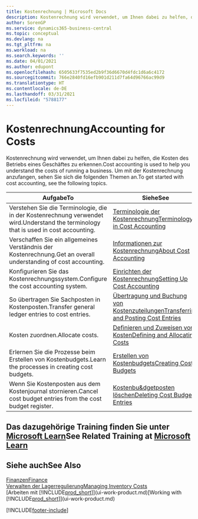 ```yaml
---
title: Kostenrechnung | Microsoft Docs
description: Kostenrechnung wird verwendet, um Ihnen dabei zu helfen, die Kosten des Betriebs eines Geschäftes zu erkennen. Um mit der Kostenrechnung anzufangen, sehen Sie sich die folgenden Themen an.
author: SorenGP
ms.service: dynamics365-business-central
ms.topic: conceptual
ms.devlang: na
ms.tgt_pltfrm: na
ms.workload: na
ms.search.keywords: ''
ms.date: 04/01/2021
ms.author: edupont
ms.openlocfilehash: 6505633f7535ed2b9f36d6670d4fdc1d6a6c4172
ms.sourcegitcommit: 766e2840fd16efb901d211d7fa64d96766ac99d9
ms.translationtype: HT
ms.contentlocale: de-DE
ms.lasthandoff: 03/31/2021
ms.locfileid: "5788177"
---
```

# <a name="accounting-for-costs"></a><span data-ttu-id="72bf5-104">Kostenrechnung</span><span class="sxs-lookup"><span data-stu-id="72bf5-104">Accounting for Costs</span></span>
<span data-ttu-id="72bf5-105">Kostenrechnung wird verwendet, um Ihnen dabei zu helfen, die Kosten des Betriebs eines Geschäftes zu erkennen.</span><span class="sxs-lookup"><span data-stu-id="72bf5-105">Cost accounting is used to help you understand the costs of running a business.</span></span> <span data-ttu-id="72bf5-106">Um mit der Kostenrechnung anzufangen, sehen Sie sich die folgenden Themen an.</span><span class="sxs-lookup"><span data-stu-id="72bf5-106">To get started with cost accounting, see the following topics.</span></span>  

|<span data-ttu-id="72bf5-107">Aufgabe</span><span class="sxs-lookup"><span data-stu-id="72bf5-107">To</span></span>|<span data-ttu-id="72bf5-108">Siehe</span><span class="sxs-lookup"><span data-stu-id="72bf5-108">See</span></span>|  
|--------|---------|  
|<span data-ttu-id="72bf5-109">Verstehen Sie die Terminologie, die in der Kostenrechnung verwendet wird.</span><span class="sxs-lookup"><span data-stu-id="72bf5-109">Understand the terminology that is used in cost accounting.</span></span>|[<span data-ttu-id="72bf5-110">Terminologie der Kostenrechnung</span><span class="sxs-lookup"><span data-stu-id="72bf5-110">Terminology in Cost Accounting</span></span>](finance-terminology-in-cost-accounting.md)|  
|<span data-ttu-id="72bf5-111">Verschaffen Sie ein allgemeines Verständnis der Kostenrechnung.</span><span class="sxs-lookup"><span data-stu-id="72bf5-111">Get an overall understanding of cost accounting.</span></span>|[<span data-ttu-id="72bf5-112">Informationen zur Kostenrechnung</span><span class="sxs-lookup"><span data-stu-id="72bf5-112">About Cost Accounting</span></span>](finance-about-cost-accounting.md)|  
|<span data-ttu-id="72bf5-113">Konfigurieren Sie das Kostenrechnungssystem.</span><span class="sxs-lookup"><span data-stu-id="72bf5-113">Configure the cost accounting system.</span></span>|[<span data-ttu-id="72bf5-114">Einrichten der Kostenrechnung</span><span class="sxs-lookup"><span data-stu-id="72bf5-114">Setting Up Cost Accounting</span></span>](finance-set-up-cost-accounting.md)|  
|<span data-ttu-id="72bf5-115">So übertragen Sie Sachposten in Kostenposten.</span><span class="sxs-lookup"><span data-stu-id="72bf5-115">Transfer general ledger entries to cost entries.</span></span>|[<span data-ttu-id="72bf5-116">Übertragung und Buchung von Kostenzuteilungen</span><span class="sxs-lookup"><span data-stu-id="72bf5-116">Transferring and Posting Cost Entries</span></span>](finance-transfer-and-post-cost-entries.md)|  
|<span data-ttu-id="72bf5-117">Kosten zuordnen.</span><span class="sxs-lookup"><span data-stu-id="72bf5-117">Allocate costs.</span></span>|[<span data-ttu-id="72bf5-118">Definieren und Zuweisen von Kosten</span><span class="sxs-lookup"><span data-stu-id="72bf5-118">Defining and Allocating Costs</span></span>](finance-define-and-allocate-costs.md)|  
|<span data-ttu-id="72bf5-119">Erlernen Sie die Prozesse beim Erstellen von Kostenbudgets.</span><span class="sxs-lookup"><span data-stu-id="72bf5-119">Learn the processes in creating cost budgets.</span></span>|[<span data-ttu-id="72bf5-120">Erstellen von Kostenbudgets</span><span class="sxs-lookup"><span data-stu-id="72bf5-120">Creating Cost Budgets</span></span>](finance-create-cost-budgets.md)|
|<span data-ttu-id="72bf5-121">Wenn Sie Kostenposten aus dem Kostenjournal stornieren.</span><span class="sxs-lookup"><span data-stu-id="72bf5-121">Cancel cost budget entries from the cost budget register.</span></span>|[<span data-ttu-id="72bf5-122">Kostenbu&dgetposten löschen</span><span class="sxs-lookup"><span data-stu-id="72bf5-122">Deleting Cost Budget Entries</span></span>](finance-how-to-delete-cost-budget-entries.md)|

## <a name="see-related-training-at-microsoft-learn"></a><span data-ttu-id="72bf5-123">Das dazugehörige Training finden Sie unter [Microsoft Learn](/learn/paths/use-cost-accounting-dynamics-365-business-central/)</span><span class="sxs-lookup"><span data-stu-id="72bf5-123">See Related Training at [Microsoft Learn](/learn/paths/use-cost-accounting-dynamics-365-business-central/)</span></span>

## <a name="see-also"></a><span data-ttu-id="72bf5-124">Siehe auch</span><span class="sxs-lookup"><span data-stu-id="72bf5-124">See Also</span></span>  
[<span data-ttu-id="72bf5-125">Finanzen</span><span class="sxs-lookup"><span data-stu-id="72bf5-125">Finance</span></span>](finance.md)  
[<span data-ttu-id="72bf5-126">Verwalten der Lagerregulierung</span><span class="sxs-lookup"><span data-stu-id="72bf5-126">Managing Inventory Costs</span></span>](finance-manage-inventory-costs.md)  
<span data-ttu-id="72bf5-127">[Arbeiten mit [!INCLUDE[prod_short](includes/prod_short.md)]](ui-work-product.md)</span><span class="sxs-lookup"><span data-stu-id="72bf5-127">[Working with [!INCLUDE[prod_short](includes/prod_short.md)]](ui-work-product.md)</span></span>


[!INCLUDE[footer-include](includes/footer-banner.md)]